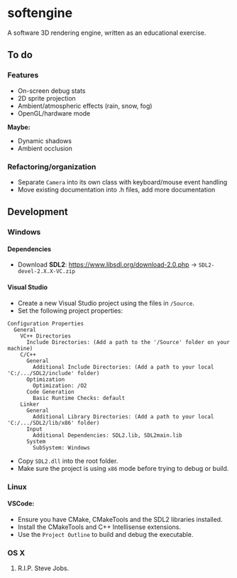 # softengine
A software 3D rendering engine, written as an educational exercise.

## To do

### Features

* On-screen debug stats
* 2D sprite projection
* Ambient/atmospheric effects (rain, snow, fog)
* OpenGL/hardware mode

**Maybe:**

* Dynamic shadows
* Ambient occlusion

### Refactoring/organization

* Separate `Camera` into its own class with keyboard/mouse event handling
* Move existing documentation into .h files, add more documentation

## Development

### Windows

#### Dependencies

- Download **SDL2**: https://www.libsdl.org/download-2.0.php -> `SDL2-devel-2.X.X-VC.zip`

#### Visual Studio
- Create a new Visual Studio project using the files in `/Source`.
- Set the following project properties:

```
Configuration Properties
  General
    VC++ Directories
      Include Directories: (Add a path to the '/Source' folder on your machine)
    C/C++
      General
        Additional Include Directories: (Add a path to your local 'C:/.../SDL2/include' folder)
      Optimization
        Optimization: /O2
      Code Generation
        Basic Runtime Checks: default
    Linker
      General
        Additional Library Directories: (Add a path to your local 'C:/.../SDL2/lib/x86' folder)
      Input
        Additional Dependencies: SDL2.lib, SDL2main.lib
      System
        SubSystem: Windows
```

- Copy `SDL2.dll` into the root folder.
- Make sure the project is using `x86` mode before trying to debug or build.

### Linux

#### VSCode:
- Ensure you have CMake, CMakeTools and the SDL2 libraries installed.
- Install the CMakeTools and C++ Intellisense extensions.
- Use the `Project Outline` to build and debug the executable.

### OS X
1. R.I.P. Steve Jobs.